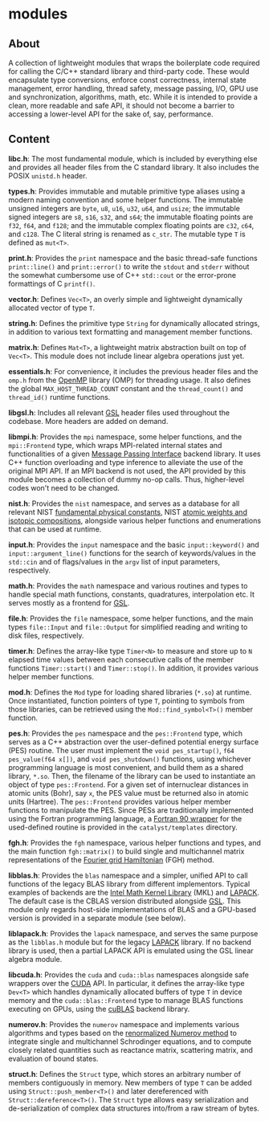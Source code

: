 # modules

## About

A collection of lightweight modules that wraps the boilerplate code required for calling the C/C++ standard library and third-party code. These would encapsulate type conversions, enforce const correctness, internal state management, error handling, thread safety, message passing, I/O, GPU use and synchronization, algorithms, math, etc. While it is intended to provide a clean, more readable and safe API, it should not become a barrier to accessing a lower-level API for the sake of, say, performance.

## Content

**libc.h**: The most fundamental module, which is included by everything else and provides all header files from the C standard library. It also includes the POSIX `unistd.h` header.

**types.h**: Provides immutable and mutable primitive type aliases using a modern naming convention and some helper functions. The immutable unsigned integers are `byte`, `u8`, `u16`, `u32`, `u64`, and `usize`; the immutable signed integers are `s8`, `s16`, `s32`, and `s64`; the immutable floating points are `f32`, `f64`, and `f128`; and the immutable complex floating points are `c32`, `c64`, and `c128`. The C literal string is renamed as `c_str`. The mutable type `T` is defined as `mut<T>`.

**print.h**: Provides the `print` namespace and the basic thread-safe functions `print::line()` and `print::error()` to write the `stdout` and `stderr` without the somewhat cumbersome use of C++ `std::cout` or the error-prone formattings of C `printf()`.

**vector.h**: Defines `Vec<T>`, an overly simple and lightweight dynamically allocated vector of type `T`.

**string.h**: Defines the primitive type `String` for dynamically allocated strings, in addition to various text formatting and management member functions.

**matrix.h**: Defines `Mat<T>`, a lightweight matrix abstraction built on top of `Vec<T>`. This module does not include linear algebra operations just yet.

**essentials.h**: For convenience, it includes the previous header files and the `omp.h` from the [OpenMP](https://www.openmp.org/) library (OMP) for threading usage. It also defines the global `MAX_HOST_THREAD_COUNT` constant and the `thread_count()` and `thread_id()` runtime functions.

**libgsl.h**: Includes all relevant [GSL](https://www.gnu.org/software/gsl/) header files used throughout the codebase. More headers are added on demand.

**libmpi.h**: Provides the `mpi` namespace, some helper functions, and the `mpi::Frontend` type, which wraps MPI-related internal states and functionalities of a given [Message Passing Interface](https://www.mpi-forum.org/) backend library. It uses C++ function overloading and type inference to alleviate the use of the original MPI API. If an MPI backend is not used, the API provided by this module becomes a collection of dummy no-op calls. Thus, higher-level codes won't need to be changed.

**nist.h**: Provides the `nist` namespace, and serves as a database for all relevant NIST [fundamental physical constants](https://pml.nist.gov/cuu/Constants/Table/allascii.txt), NIST [atomic weights and isotopic compositions](https://physics.nist.gov/cgi-bin/Compositions/stand_alone.pl?ele=&all=all&ascii=ascii2&isotype=all), alongside various helper functions and enumerations that can be used at runtime.

**input.h**: Provides the `input` namespace and the basic `input::keyword()` and `input::argument_line()` functions for the search of keywords/values in the `std::cin` and of flags/values in the `argv` list of input parameters, respectively.

**math.h**: Provides the `math` namespace and various routines and types to handle special math functions, constants, quadratures, interpolation etc. It serves mostly as a frontend for [GSL](https://www.gnu.org/software/gsl/).

**file.h**: Provides the `file` namespace, some helper functions, and the main types `file::Input` and `file::Output` for simplified reading and writing to disk files, respectively.

**timer.h**: Defines the array-like type `Timer<N>` to measure and store up to `N` elapsed time values between each consecutive calls of the member functions `Timer::start()` and `Timer::stop()`. In addition, it provides various helper member functions.

**mod.h**: Defines the `Mod` type for loading shared libraries (`*.so`) at runtime. Once instantiated, function pointers of type `T`, pointing to symbols from those libraries, can be retrieved using the `Mod::find_symbol<T>()` member function.

**pes.h**: Provides the `pes` namespace and the `pes::Frontend` type, which serves as a C++ abstraction over the user-defined potential energy surface (PES) routine. The user must implement the `void pes_startup()`, `f64 pes_value(f64 x[])`, and `void pes_shutdown()` functions, using whichever programming language is most convenient, and build them as a shared library, `*.so`. Then, the filename of the library can be used to instantiate an object of type `pes::Frontend`. For a given set of internuclear distances in atomic units (Bohr), say `x`, the PES value must be returned also in atomic units (Hartree). The `pes::Frontend` provides various helper member functions to manipulate the PES. Since PESs are traditionally implemented using the Fortran programming language, a [Fortran 90 wrapper](../templates/pes_wrapper.f90) for the used-defined routine is provided in the `catalyst/templates` directory.

**fgh.h**: Provides the `fgh` namespace, various helper functions and types, and the main function `fgh::matrix()` to build single and multichannel matrix representations of the [Fourier grid Hamiltonian](https://doi.org/10.1063/1.456888) (FGH) method.

**libblas.h**: Provides the `blas` namespace and a simpler, unified API to call functions of the legacy BLAS library from different implementors. Typical examples of backends are the [Intel Math Kernel Library](https://www.intel.com/content/www/us/en/developer/tools/oneapi/onemkl.html#gs.fg2j5m) (MKL) and [LAPACK](https://www.netlib.org/lapack/). The default case is the CBLAS version distributed alongside [GSL](https://www.gnu.org/software/gsl/). This module only regards host-side implementations of BLAS and a GPU-based version is provided in a separate module (see below).

**liblapack.h**: Provides the `lapack` namespace, and serves the same purpose as the `libblas.h` module but for the legacy [LAPACK](https://www.netlib.org/lapack/) library. If no backend library is used, then a partial LAPACK API is emulated using the GSL linear algebra module.

**libcuda.h**: Provides the `cuda` and `cuda::blas` namespaces alongside safe wrappers over the [CUDA](https://developer.nvidia.com/cuda-zone#) API. In particular, it defines the array-like type `Dev<T>` which handles dynamically allocated buffers of type `T` in device memory and the `cuda::blas::Frontend` type to manage BLAS functions executing on GPUs, using the [cuBLAS](https://developer.nvidia.com/cublas) backend library.

**numerov.h**: Provides the `numerov` namespace and implements various algorithms and types based on the [renormalized Numerov method](http://dx.doi.org/10.1063/1.436421) to integrate single and multichannel Schrodinger equations, and to compute closely related quantities such as reactance matrix, scattering matrix, and evaluation of bound states.

**struct.h**: Defines the `Struct` type, which stores an arbitrary number of members contiguously in memory. New members of type `T` can be added using `Struct::push_member<T>()` and later dereferenced with `Struct::dereference<T>()`. The `Struct` type allows easy serialization and de-serialization of complex data structures into/from a raw stream of bytes.
